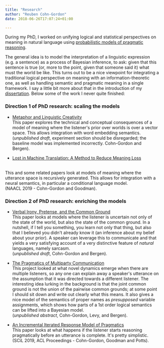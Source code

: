 ```yaml
---
title: "Research"
author: "Reuben Cohn-Gordon"
date: 2018-06-26T17:07:24+01:00

---
```


During my PhD, I worked on unifying logical and statistical perspectives on meaning in natural language using [probabilistic models of pragmatic reasoning](https://reubencohngordon.com/blog/social-reasoning-in-arcadia/).

The general idea is to model the interpretation of a linguistic expression (e.g. a sentence) as a process of Bayesian inference, to ask: given that this sentence is true (or, more to the point, given that someone said it) what must the world be like. This turns out to be a nice viewpoint for integrating a traditional logical perspective on meaning with an information-theoretic one, as well as handling semantic and pragmatic meaning in a single framework. I say a little bit more about that in the introduction of my [dissertation](/docs/ReubenCG-thesis.pdf). Below some of the work I never quite finished:

### Direction 1 of PhD research: scaling the models

- [Metaphor and Linguistic Creativity](/docs/metaphor.pdf) <br/>
This paper explores the technical and conceptual consequences of a model of meaning where the listener's prior over worlds is over a vector space. This allows integration with word embedding semantics. <br/>
(*unpublished draft*, experiment section should be disregarded; the baseline model was implemented incorrectly. Cohn-Gordon and Bergen).

- [Lost in Machine Translation: A Method to Reduce Meaning Loss](https://arxiv.org/abs/1902.09514)
<br/>
This and some related papers look at models of meaning where the utterance space is recursively generated. This allows for integration with a neural semantics, in particular a conditional language model.
<br/>
(NAACL 2019 - Cohn-Gordon and Goodman).

### Direction 2 of PhD research: enriching the models

<!-- In particular, I was interested in scaling probabilistic models of meaning in computationally tractable ways to handle real-world natural language, as well as enriching them on the theoretical side. -->

- [Verbal Irony, Pretense, and the Common Ground](/docs/irony.pdf)
<br/> This paper looks at models where the listener is uncertain not only of the state of the world, but also the state of the common ground. In a nutshell, if I tell you something, you learn not only that thing, but also that I believed you didn't already know it (an inference about my belief about your prior). A speaker can leverage this to communicate and that yields a very satisfying account of a very distinctive feature of *natural* languages, namely sarcasm.
<br/> (*unpublished draft*, Cohn-Gordon and Bergen).

<!-- [**Various other publications**](https://scholar.google.com/citations?user=AG4_QecAAAAJ&hl=en&oi=ao) -->


- [The Pragmatics of Multiparty Communication](/docs/salt.pdf)
<br/> This project looked at what novel dynamics emerge when there are multiple listeners, so any one can explain away a speaker's utterance on the assumption that it was directed towards a different listener. The interesting idea lurking in the background is that the joint common ground is not the union of the pairwise common grounds; at some point I should sit down and write out clearly what this means. It also gives a nice model of the semantics of proper names as *presupposed* variable assignments, which shows how parts of a 1st order logical semantics can be lifted into a Bayesian model.
<br/> (*unpublished abstract*, Cohn-Gordon, Levy, and Bergen).

- [An Incremental Iterated Response Model of Pragmatics](https://arxiv.org/abs/1810.00367)
 <br/> This paper looks at what happens if the listener starts reasoning pragmatically before an utterance is complete. It's pretty simplistic.
 <br/> (SCiL 2019, ACL Proceedings - Cohn-Gordon, Goodman and Potts).



<!-- ### Figurative Language -->


<!-- ### Social Meaning -->
<!--
(Similar work presented at CompPrag 2018 - Cohn-Gordon and Potts)
[Communication-based Evaluation for Natural Language Generation](https://arxiv.org/pdf/1909.07290.pdf) <br/> (SCiL 2020, ACL Proceedings - Newman, Cohn-Gordon, and Potts)
[Modeling "Non-literal" Social Meaning with Bayesian Pragmatics](https://semanticsarchive.net/Archive/Tg3ZGI2M/Cohn.pdf) ([slides](/docs/sub_slides.pdf)) <br/>(Sinn und Bedeutung 2018 - Cohn-Gordon and Qing)

[Non-descriptive/use-conditional meaning in Rational Speech-Act models](https://semanticsarchive.net/Archive/Tg3ZGI2M/Qing.pdf) <br/> (Sinn und Bedeutung 2018 - Qing and Cohn-Gordon)
 -->
<!-- ### Past Work

[Intransitive Object Marking in Amharic](/docs/amharic.pdf) ([description](/docs/dares-and-warnings-in-amharic/)) <br/> (Presented as a [poster](/docs/amharicposter.pdf) at LSA 2017)

[Ability Modals](/docs/modals.pdf) ([description](/docs/ability-modals/))

[Monads for NL Semantics](/docs/monads.pdf) (draft)

[Resultativity in Latin](/docs/resultatives.pdf) ([description](/docs/resultativity-in-latin/)) -->
